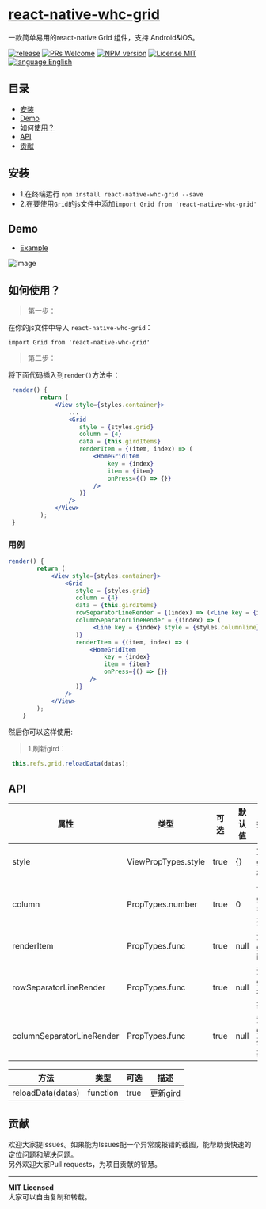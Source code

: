 # [react-native-whc-grid](https://github.com/netyouli/react-native-whc-grid/)
一款简单易用的react-native Grid 组件，支持 Android&iOS。

[ ![release](https://img.shields.io/github/release/netyouli/react-native-whc-grid.svg?maxAge=2592000?style=flat-square)](https://github.com/netyouli/react-native-whc-grid/releases)
[ ![PRs Welcome](https://img.shields.io/badge/PRs-Welcome-brightgreen.svg)](https://github.com/netyouli/react-native-whc-grid/pulls)
[ ![NPM version](http://img.shields.io/npm/v/react-native-whc-grid.svg?style=flat)](https://www.npmjs.com/package/react-native-whc-grid)
[![License MIT](http://img.shields.io/badge/license-MIT-orange.svg?style=flat)](https://raw.githubusercontent.com/netyouli/react-native-whc-grid/master/LICENSE)
[ ![language English](https://img.shields.io/badge/language-English-yellow.svg)](https://github.com/netyouli/react-native-whc-grid/)




## 目录

- [安装](#安装)
- [Demo](#demo)
- [如何使用？](#如何使用？)
- [API](#api)
- [贡献](#contribution)

## 安装

* 1.在终端运行 `npm install react-native-whc-grid --save`
* 2.在要使用`Grid`的js文件中添加`import Grid from 'react-native-whc-grid'`

## Demo  
* [Example](https://github.com/netyouli/react-native-whc-grid/tree/master/example)

![image](https://github.com/netyouli/react-native-whc-grid/blob/master/example/screenshots/react-native-whc-gird.jpg)

## 如何使用？  

>第一步：

在你的js文件中导入 `react-native-whc-grid`：

`import Grid from 'react-native-whc-grid'`

>第二步：   

将下面代码插入到`render()`方法中：   

```jsx
 render() {
         return (
             <View style={styles.container}>
                 ...
                 <Grid
                    style = {styles.grid}
                    column = {4}
                    data = {this.girdItems}
                    renderItem = {(item, index) => (
                        <HomeGridItem
                            key = {index}
                            item = {item}
                            onPress={() => {}}
                        />
                    )}
                 />
             </View>
         );
 }

```

### 用例  

```jsx
render() {
        return (
            <View style={styles.container}>
                <Grid
                   style = {styles.grid}
                   column = {4}
                   data = {this.girdItems}
                   rowSeparatorLineRender = {(index) => (<Line key = {index} />)}
                   columnSeparatorLineRender = {(index) => (
                        <Line key = {index} style = {styles.columnline}/>
                   )}
                   renderItem = {(item, index) => (
                       <HomeGridItem
                           key = {index}
                           item = {item}
                           onPress={() => {}}
                       />
                   )}
                />
            </View>
        );
    }
```

然后你可以这样使用:
>1.刷新gird：

```jsx
 this.refs.grid.reloadData(datas);
```

## API

属性              | 类型     | 可选 | 默认值     | 描述
----------------- | -------- | -------- | ----------- | -----------
style |  ViewPropTypes.style |true | {}  | 定义grid样式
column  | PropTypes.number  | true | 0  |   设置gird多少列
renderItem  | PropTypes.func  | true | null  |   渲染 gird item
rowSeparatorLineRender  | PropTypes.func  | true | null  |   渲染grid 行分割线
columnSeparatorLineRender  | PropTypes.func  | true | null  |   渲染grid列分割线



方法            | 类型     | 可选 | 描述
----------------- | -------- | -------- | -----------
reloadData(datas)   | function | true | 更新gird


## 贡献

欢迎大家提Issues。如果能为Issues配一个异常或报错的截图，能帮助我快速的定位问题和解决问题。  
另外欢迎大家Pull requests，为项目贡献的智慧。

---

**MIT Licensed**    
大家可以自由复制和转载。  
